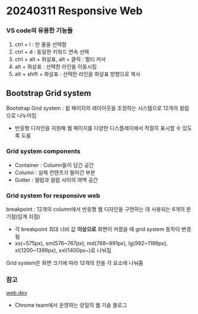 # 20240311 Responsive Web

### VS code의 유용한 기능들
1. ctrl + l : 한 줄을 선택함
2. ctrl + d : 동일한 키워드 연속 선택
3. ctrl + alt + 화살표, alt + 클릭 : 멀티 커서
4. alt + 화살표 : 선택한 라인을 이동시킴
5. alt + shift + 화살표 : 선택한 라인을 화살표 방향으로 복사

## Bootstrap Grid system
Bootstrap Grid system : 웝 페이지의 레이아웃을 조정하는 시스템으로 12개의 컬럼으로 나누어짐
- 반응형 디자인을 지원해 웹 페이지를 다양한 디스플레이에서 적절히 표시할 수 있도록 도움

### Grid system components
- Container : Column들이 담긴 공간
- Column : 실제 컨텐츠가 들어간 부분
- Gutter : 컬럼과 컬럼 사이의 여백 공간

### Grid system for responsive web
breakpoint : 12개의 column에서 반응형 웹 디자인을 구현하는 데 사용되는 6개의 분기점(임계 지점)
- 각 breakpoint 최대 너비 값 **이상으로** 화면이 커졌을 때 grid system 동작이 변경됨
- xs(~575px), sm(576~767px), md(768~991px), lg(992~1199px), xl(1200~1399px), xxl(1400px~)로 나눠짐

Grid system은 화면 크기에 따라 12개의 칸을 각 요소에 나눠줌

### 참고
[web.dev](https://web.dev/?hl=ko)
- Chrome team에서 운영하는 양질의 웹 기술 블로그